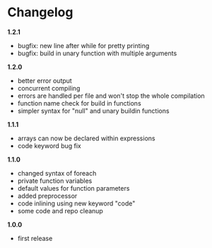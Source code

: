 # Changelog

**1.2.1**

* bugfix: new line after while for pretty printing
* bugfix: build in unary function with multiple arguments

**1.2.0**

* better error output
* concurrent compiling
* errors are handled per file and won't stop the whole compilation
* function name check for build in functions
* simpler syntax for "null" and unary buildin functions

**1.1.1**

* arrays can now be declared within expressions
* code keyword bug fix

**1.1.0**

* changed syntax of foreach
* private function variables
* default values for function parameters
* added preprocessor
* code inlining using new keyword "code"
* some code and repo cleanup

**1.0.0**

* first release
